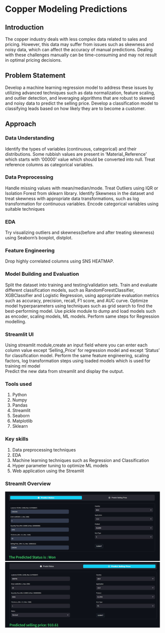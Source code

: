 # Copper Modeling Predictions

## Introduction

The copper industry deals with less complex data related to sales and pricing. However, this data may suffer from issues such as skewness and noisy data, which can affect the accuracy of manual predictions. Dealing with these challenges manually can be time-consuming and may not result in optimal pricing decisions.

## Problem Statement 
Develop a machine learning regression model to address these issues by utilizing advanced techniques such as data normalization, feature scaling, and outlier detection, and leveraging algorithms that are robust to skewed and noisy data to predict the selling price.
Develop a classification model to classifying leads based on how likely they are to become a customer.

## Approach

### Data Understanding
Identify the types of variables (continuous, categorical) and their distributions. Some rubbish values are present in ‘Material_Reference’ which starts with ‘00000’ value which should be converted into null. Treat reference columns as categorical variables.

### Data Preprocessing
Handle missing values with mean/median/mode.
Treat Outliers using IQR or Isolation Forest from sklearn library.
Identify Skewness in the dataset and treat skewness with appropriate data transformations, such as log transformation for continuous variables.
Encode categorical variables using suitable techniques

### EDA
Try visualizing outliers and skewness(before and after treating skewness) using Seaborn’s boxplot, distplot.

### Feature Engineering
Drop highly correlated columns using SNS HEATMAP.

### Model Building and Evaluation
Split the dataset into training and testing/validation sets. 
Train and evaluate different classification models, such as RandomForestClassifier, XGBClassifier and Logistic Regression, using appropriate evaluation metrics such as accuracy, precision, recall, F1 score, and AUC curve. 
Optimize model hyperparameters using techniques such as grid search to find the best-performing model.
Use pickle module to dump and load models such as encoder, scaling models, ML models.
Perform same steps for Regression modelling.

### Streamlit UI
Using streamlit module,create an input field where you can enter each column value except ‘Selling_Price’ for regression model and  except ‘Status’ for classification model. 
Perform the same feature engineering, scaling factors, log transformation steps using loaded models which is used for training ml model  
Predict the new data from streamlit and display the output.

### Tools used
1. Python
2. Numpy
3. Pandas
4. Streamlit
5. Seaborn
6. Matplotlib
7. Sklearn

### Key skills
1. Data preprocessing techniques
2. EDA
3. Machine learning techniques such as Regression and Classification
4. Hyper parameter tuning to optimize ML models
5. Web application using the Streamlit 

### Streamlt Overview

![Predict Status](https://github.com/Sakthipavithran16/Copper_modeling/blob/main/Streamlit_Image/Streamlit1.JPG)
![Predict Selling price](https://github.com/Sakthipavithran16/Copper_modeling/blob/main/Streamlit_Image/Streamlit2.JPG)



